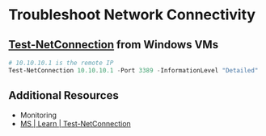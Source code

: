 # Troubleshoot Network Connectivity

## [Test-NetConnection][1] from Windows VMs

```PowerShell
# 10.10.10.1 is the remote IP
Test-NetConnection 10.10.10.1 -Port 3389 -InformationLevel "Detailed"
```

## Additional Resources

- Monitoring
- [MS | Learn | Test-NetConnection][1]

[1]: https://learn.microsoft.com/en-us/powershell/module/nettcpip/test-netconnection
